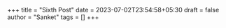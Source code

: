 +++
title = "Sixth Post"
date = 2023-07-02T23:54:58+05:30
draft = false
author = "Sanket"
tags = []
+++
